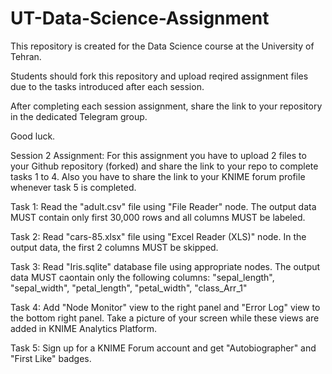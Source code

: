 # UT-Data-Science-Assignment
This repository is created for the Data Science course at the University of Tehran.

Students should fork this repository and upload reqired assignment files due to the tasks introduced after each session.

After completing each session assignment, share the link to your repository in the dedicated Telegram group.

Good luck.

Session 2 Assignment: For this assignment you have to upload 2 files to your Github repository (forked) and share the link to your repo to complete tasks 1 to 4. Also you have to share the link to your KNIME forum profile whenever task 5 is completed.

Task 1: Read the "adult.csv" file using "File Reader" node. The output data MUST contain only first 30,000 rows and all columns MUST be labeled.
  
Task 2: Read "cars-85.xlsx" file using "Excel Reader (XLS)" node. In the output data, the first 2 columns MUST be skipped.

Task 3: Read "Iris.sqlite" database file using appropriate nodes. The output data MUST caontain only the following columns:
"sepal_length", "sepal_width", "petal_length", "petal_width", "class_Arr_1"

Task 4: Add "Node Monitor" view to the right panel and "Error Log" view to the bottom right panel. Take a picture of your screen while these views are added in KNIME Analytics Platform.

Task 5: Sign up for a KNIME Forum account and get "Autobiographer" and "First Like" badges.
